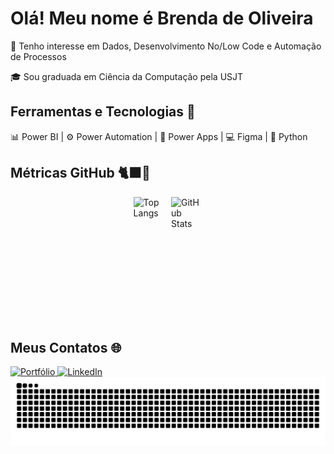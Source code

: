 
# Olá! Meu nome é Brenda de Oliveira

📌 Tenho interesse em Dados, Desenvolvimento No/Low Code e Automação de Processos
  
🎓 Sou graduada em Ciência da Computação pela USJT

## Ferramentas e Tecnologias 🔧
📊 Power BI | ⚙️ Power Automation | 📱 Power Apps | 💻 Figma | 🐍 Python

## Métricas GitHub 🐈‍⬛🐙

<div style="display: flex; flex-wrap: wrap; gap: 10px; justify-content: center;">
  <img src="https://github-readme-stats.vercel.app/api/top-langs/?username=BrendaDeOliv&langs_count=7&theme=react" 
       alt="Top Langs" 
       style="height: 200px; max-width: 10%; object-fit: contain;"> <img src="https://github-readme-stats.vercel.app/api?username=BrendaDeOliv&show_icons=true&theme=react" 
       alt="GitHub Stats" 
       style="height: 200px; max-width: 10%; object-fit: contain;">
</div>


## Meus Contatos 🌐 

<div>
<a href="https://portfoliobrenda.framer.website/" target="_blank">
  <img 
    src="https://img.shields.io/badge/Portfolio-black?style=for-the-badge&logo=framer&logoColor=blue" 
    alt="Portfólio"
  >
</a>
<a href="https://linkedin.com/in/brenda-de-oliveira-8549361b8" target="_blank">
  <img 
    src="https://img.shields.io/badge/LinkedIn-0A66C2?style=for-the-badge&logo=linkedin&logoColor=white" 
    alt="LinkedIn"
  >
</a>
</div>


<picture>
  <source media="(prefers-color-scheme: dark)" srcset="https://raw.githubusercontent.com/BrendaDeOliv/BrendaDeOliv/output/github-contribution-grid-snake-dark.svg">
  <source media="(prefers-color-scheme: light)" srcset="https://raw.githubusercontent.com/BrendaDeOliv/BrendaDeOliv/output/github-contribution-grid-snake.svg">
  <img alt="github contribution grid snake animation" src="https://raw.githubusercontent.com/BrendaDeOliv/BrendaDeOliv/output/github-contribution-grid-snake.svg">
</picture>
       
